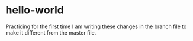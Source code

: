 # hello-world
Practicing for the first time
I am writing these changes in the branch file to make it different from the master file.

